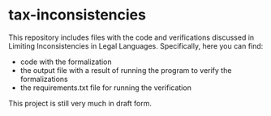 # tax-inconsistencies

This repository includes files with the code and verifications discussed in Limiting Inconsistencies in Legal Languages. Specifically, here you can find:

- code with the formalization
- the output file with a result of running the program to verify the formalizations
- the requirements.txt file for running the verification

This project is still very much in draft form.
